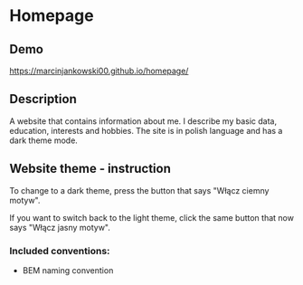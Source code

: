 # Homepage

## Demo
https://marcinjankowski00.github.io/homepage/

## Description
A website that contains information about me. I describe my basic data, education, interests and hobbies. The site is in polish language and has a dark theme mode.

## Website theme - instruction
To change to a dark theme, press the button that says "Włącz ciemny motyw".

If you want to switch back to the light theme, click the same button that now says "Włącz jasny motyw".

### Included conventions:
- BEM naming convention

